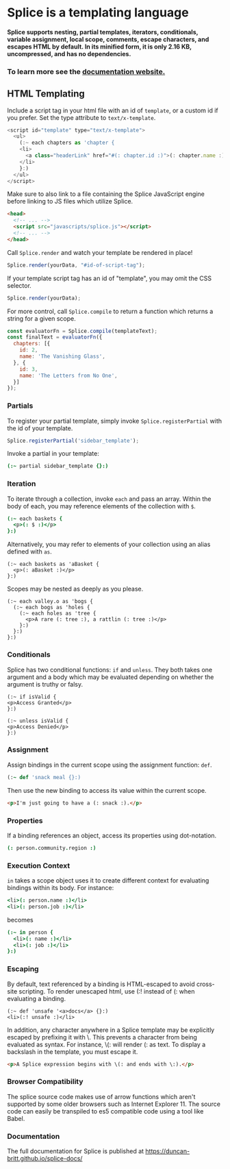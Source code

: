 # Splice is a templating language

#### Splice supports nesting, partial templates, iterators, conditionals, variable assignment, local scope, comments, escape characters, and escapes HTML by default. In its minified form, it is only 2.16 KB, uncompressed, and has no dependencies.

### To learn more see the [documentation website.](https://duncan-britt.github.io/splice-docs/#language_guide)

## HTML Templating

Include a script tag in your html file with an id of `template`, or a custom id if you prefer. Set the type attribute to `text/x-template`.

```javascript
<script id="template" type="text/x-template">
  <ul>
    (:~ each chapters as 'chapter {
    <li>
      <a class="headerLink" href="#(: chapter.id :)">(: chapter.name :)</a>
    </li>
    }:)
  </ul>
</script>
```

Make sure to also link to a file containing the Splice JavaScript engine before linking to JS files which utilize Splice.

```html
<head>
  <!-- ... -->
  <script src="javascripts/splice.js"></script>
  <!-- ... -->
</head>
```

Call `Splice.render` and watch your template be rendered in place!

```javascript
Splice.render(yourData, "#id-of-script-tag");
```

If your template script tag has an id of "template", you may omit the CSS selector.

```javascript
Splice.render(yourData);
```

For more control, call `Splice.compile` to return a function which returns a string for a given scope.

```javascript
const evaluatorFn = Splice.compile(templateText);
const finalText = evaluatorFn({
  chapters: [{
    id: 2,
    name: 'The Vanishing Glass',
  }, {
    id: 3,
    name: 'The Letters from No One',
  }]
});
```

### Partials

To register your partial template, simply invoke `Splice.registerPartial` with the id of your template.

```javascript
Splice.registerPartial('sidebar_template');
```

Invoke a partial in your template:

```coffeescript
(:~ partial sidebar_template {}:)
```

### Iteration

To iterate through a collection, invoke `each` and pass an array. Within the body of each, you may reference elements of the collection with `$`.

```coffeescript
(:~ each baskets {
  <p>(: $ :)</p>
}:)
```
Alternatively, you may refer to elements of your collection using an alias defined with `as`.

```
(:~ each baskets as 'aBasket {
  <p>(: aBasket :)</p>
}:)
```

Scopes may be nested as deeply as you please.

```
(:~ each valley.o as 'bogs {
  (:~ each bogs as 'holes {
    (:~ each holes as 'tree {
      <p>A rare (: tree :), a rattlin (: tree :)</p>
    }:)
  }:)
}:)
```

### Conditionals

Splice has two conditional functions: `if` and `unless`. They both takes one argument and a body which may be evaluated depending on whether the argument is truthy or falsy.

```
(:~ if isValid {
<p>Access Granted</p>
}:)

(:~ unless isValid {
<p>Access Denied</p>
}:)
```

### Assignment

Assign bindings in the current scope using the assignment function: `def`.

```ruby
(:~ def 'snack meal {}:)
```

Then use the new binding to access its value within the current scope.

```html
<p>I'm just going to have a (: snack :).</p>
```

### Properties

If a binding references an object, access its properties using dot-notation.

```coffeescript
(: person.community.region :)
```

### Execution Context

`in` takes a scope object uses it to create different context for evaluating bindings within its body. For instance:

```coffeescript
<li>(: person.name :)</li>
<li>(: person.job :)</li>
```

becomes

```coffeescript
(:~ in person {
  <li>(: name :)</li>
  <li>(: job :)</li>
}:)
```

### Escaping

By default, text referenced by a binding is HTML-escaped to avoid cross-site scripting. To render unescaped html, use (:! instead of (: when evaluating a binding.

```
(:~ def 'unsafe '<a>docs</a> {}:)
<li>(:! unsafe :)</li>
```

In addition, any character anywhere in a Splice template may be explicitly escaped by prefixing it with \\. This prevents a character from being evaluated as syntax. For instance, \\(: will render (: as text. To display a backslash in the template, you must escape it.

```html
<p>A Splice expression begins with \(: and ends with \:).</p>
```

### Browser Compatibility

The splice source code makes use of arrow functions which aren't supported by some older browsers such as Internet Explorer 11. The source code can easily be transpiled to es5 compatible code using a tool like Babel.


### Documentation
The full documentation for Splice is published at https://duncan-britt.github.io/splice-docs/
